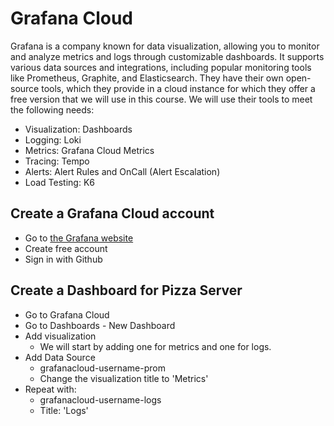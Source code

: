 # Grafana Cloud

Grafana is a company known for data visualization, allowing you to monitor and analyze metrics and logs through customizable dashboards. It supports various data sources and integrations, including popular monitoring tools like Prometheus, Graphite, and Elasticsearch.
They have their own open-source tools, which they provide in a cloud instance for which they offer a free version that we will use in this course. We will use their tools to meet the following needs:

- Visualization: Dashboards
- Logging: Loki
- Metrics: Grafana Cloud Metrics
- Tracing: Tempo
- Alerts: Alert Rules and OnCall (Alert Escalation)
- Load Testing: K6

## Create a Grafana Cloud account

- Go to [the Grafana website](https://grafana.com/)
- Create free account
- Sign in with Github

## Create a Dashboard for Pizza Server

- Go to Grafana Cloud
- Go to Dashboards - New Dashboard
- Add visualization
  - We will start by adding one for metrics and one for logs.
- Add Data Source
  - grafanacloud-username-prom
  - Change the visualization title to 'Metrics'
- Repeat with:
  - grafanacloud-username-logs
  - Title: 'Logs'
